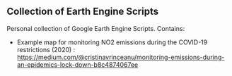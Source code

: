 ## Collection of Earth Engine Scripts 

Personal collection of Google Earth Engine Scripts. 
Contains:

- Example map for monitoring NO2 emissions during the COVID-19 restrictions (2020) : https://medium.com/@cristinavrinceanu/monitoring-emissions-during-an-epidemics-lock-down-b8c4874067ee
